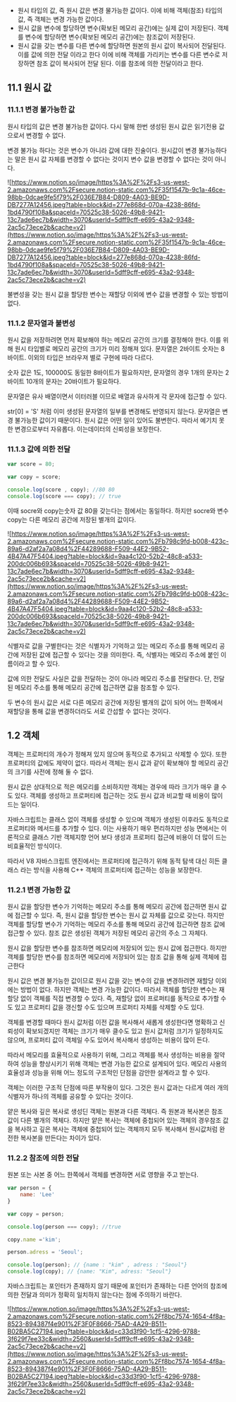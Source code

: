- 원시 타입의 값, 즉 원시 값은 변경 물가능한 값이다. 이에 비해 객체(참조) 타입의 값, 즉 객체는 변경 가능한 값이다.
- 원시 값을 변수에 할당하면 변수(확보된 메모리 공간)에는 실제 값이 저장된다.  객체를 변수에 할당하면 변수(확보된 메모리 공간)에는 참조값이 저장된다.
- 원시 값을 갖는 변수를 다른 변수에 할당하면 원본의 원시 값이 복사되어 전달된다. 이를 값에 의한 전달 이라고 한다 이에 비해 객체를 가리키는 변수를 다른 변수로 저장하면 참조 값이 복사되어 전달 된다. 이를 참조에 의한 전달이라고 한다.

## 11.1 원시 값

### 11.1.1 변경 불가능한 값

원시 타입의 값은 변경 불가능한 값이다. 다시 말해 한번 생성된 원시 값은 읽기전용 값으로서 변경할 수 없다. 

변경 불가능 하다는 것은 변수가 아니라 값에 대한 진술이다. 원시값이 변경 불가능하다는 말은 원시 값 자체를 변경할 수 없다는 것이지 변수 값을 변경할 수 없다는 것이 아니다. 

![https://www.notion.so/image/https%3A%2F%2Fs3-us-west-2.amazonaws.com%2Fsecure.notion-static.com%2F35f1547b-9c1a-46ce-98bb-0dcae9fe5f79%2F036E7B84-D809-4A03-BE9D-DB7277A12456.jpeg?table=block&id=277e868d-070a-4238-86fd-1bd4790f108a&spaceId=70525c38-5026-49b8-9421-13c7ade6ec7b&width=3070&userId=5dff9cff-e695-43a2-9348-2ac5c73ece2b&cache=v2](https://www.notion.so/image/https%3A%2F%2Fs3-us-west-2.amazonaws.com%2Fsecure.notion-static.com%2F35f1547b-9c1a-46ce-98bb-0dcae9fe5f79%2F036E7B84-D809-4A03-BE9D-DB7277A12456.jpeg?table=block&id=277e868d-070a-4238-86fd-1bd4790f108a&spaceId=70525c38-5026-49b8-9421-13c7ade6ec7b&width=3070&userId=5dff9cff-e695-43a2-9348-2ac5c73ece2b&cache=v2)

불변성을 갖는 원시 값을 할당한 변수는 재할당 이외에 변수 값을 변경할 수 있는 방법이 없다. 

### 11.1.2 문자열과 불변성

원시 값을 저장하려면 먼저 확보해야 하는 메모리 공간의 크기를 결정해야 한다. 이를 위해 원시 타입별로 메모리 공간의 크기가 미리 정해져 있다. 문자열은 2바이트 숫자는 8바이트. 이외의 타입은 브라우져 별로 구현에 따라 다르다. 

숫자 값은 1도, 100000도 동일한 8바이트가 필요하지만, 문자열의 경우 1개의 문자는 2바이트 10개의 문자는 20바이트가 필요하다. 

문자열은 유사 배열이면서 이터러블 이므로 배열과 유사하게 각 문자에 접근할 수 있다. 

str[0] = 'S' 처럼 이미 생성된 문자열의 일부를 변경해도 반영되지 않는다. 문자열은 변경 불가능한 값이기 때문이다. 원시 값은 어떤 일이 있어도 불변한다. 따라서 예기치 못한 변경으로부터 자유롭다. 이는데이터의 신뢰성을 보장한다.

### 11.1.3 값에 의한 전달

```jsx
var score = 80;

var copy = score;

console.log(score , copy); //80 80
console.log(score === copy); // true
```

이때 socre와 copy는숫자 값 80을 갖는다는 점에서는 동일하다. 하지만 socre와 변수 copy는 다른 메모리 공간에 저장된 별개의 값이다. 

![https://www.notion.so/image/https%3A%2F%2Fs3-us-west-2.amazonaws.com%2Fsecure.notion-static.com%2Fb798c9fd-b008-423c-89a6-d2af2a7a08d4%2F44289688-F509-44E2-9B52-4B47A47F5404.jpeg?table=block&id=9aa4c120-52b2-48c8-a533-200dc006b693&spaceId=70525c38-5026-49b8-9421-13c7ade6ec7b&width=3070&userId=5dff9cff-e695-43a2-9348-2ac5c73ece2b&cache=v2](https://www.notion.so/image/https%3A%2F%2Fs3-us-west-2.amazonaws.com%2Fsecure.notion-static.com%2Fb798c9fd-b008-423c-89a6-d2af2a7a08d4%2F44289688-F509-44E2-9B52-4B47A47F5404.jpeg?table=block&id=9aa4c120-52b2-48c8-a533-200dc006b693&spaceId=70525c38-5026-49b8-9421-13c7ade6ec7b&width=3070&userId=5dff9cff-e695-43a2-9348-2ac5c73ece2b&cache=v2)

식별자로 값을 구별한다는 것은 식별자가 기억하고 있는 메모리 주소를 통해 메모리 공간에 저장된 값에 접근할 수 있다는 것을 의미한다. 즉, 식별자는 메모리 주소에 붙인 이름이라고 할 수 있다.

값에 의한 전달도 사실은 값을 전달하는 것이 아니라 메모리 주소를 전달한다. 단, 전달된 메모리 주소를 통해 메모리 공간에 접근하면 값을 참조할 수 있다. 

두 변수의 원시 값은 서로 다른 메모리 공간에 저장된 별개의 값이 되어 어느 한쪽에서 재할당을 통해 값을 변경하더라도 서로 간섭할 수 없다는 것이다. 

## 1.2 객체

객체는 프로퍼티의 개수가 정해져 있지 않으며 동적으로 추가되고 삭제할 수 있다. 또한 프로퍼티의 값에도 제약이 없다. 따라서 객체는 원시 값과 같이 확보해야 할 메모리 공간의 크기를 사전에 정해 둘 수 없다. 

원시 값은 상대적으로 적은 메모리를 소비하지만 객체는 경우에 따라 크기가 매우 클 수도 있다. 객체를 생성하고 프로퍼티에 접근하는 것도 원시 값과 비교할 때 비용이 많이 드는 일이다. 

자바스크립트는 클래스 없이 객체를 생성할 수 있으며 객체가 생성된 이후라도 동적으로 프로퍼티와 메서드를 추가할 수 있다. 이는 사용하기 매우 편리하지만 성능 면에서는 이론적으로 클래스 기반 객체지향 언어 보다 생성과 프로퍼티 접근에 비용이 더 많이 드는 비효율적인 방식이다. 

따라서 V8 자바스크립트 엔진에서는 프로퍼티에 접근하기 위해 동적 탐색 대신 히든 클래스 라는 방식을 사용해  C++ 객체의 프로퍼티에 접근하는 성능을 보장한다.

### 11.2.1 변경 가능한 값

원시 값을 할당한 변수가 기억하는 메모리 주소를 통해 메모리 공간에 접근하면 원시 값에 접근할 수 있다. 즉, 원시 값을 할당한 변수는 원시 값 자체를 값으로 갖는다. 하지만 객체를 할당할 변수가 기억하는 메모리 주소를 통해 메모리 공간에 접근하면 참조 값에 접근할 수 있다. 참조 값은 생성된 객체가 저장된 메모리 공간의 주소 그 자체다. 

원시 값을 할당한 변수를 참조하면 메모리에 저장되어 있는 원시 값에 접근한다. 하지만 객체를 할당한 변수를 참조하면 메모리에 저장되어 있는 참조 값을 통해 실제 객체에 접근한다 

원시 값은 변경 불가능한 값이므로 원시 값을 갖는 변수의 값을 변경하려면 재할당 이외에는 방법이 없다. 하지만 객체는 변경 가능한 값이다. 따라서 객체를 할당한 변수는 재할당 없이 객체를 직접 변경할 수  있다. 즉, 재할당 없이 프로퍼티를 동적으로 추가할 수 도 있고 프로퍼티 값을 갱신할 수도 있으며 프로퍼티 자체를  삭제할 수도 있다. 

객체를 변경할 때마다 원시 값처럼 이전 값을 복사해서 새롭게 생성한다면 명확하고 신뢰성이 확보되겠지만 객체는 크기가 매우 클수도 있고 원시 값처럼 크기가 일정하지도 않으며, 프로퍼티 값이 객체일 수도 있어서 복사해서 생성하는 비용이 많이 든다. 

따라서 메모리를 효율적으로 사용하기 위해, 그리고 객체를 복사 생성하는 비용을 절약하여 성능을 향상시키기 위해 객체는 변경 가능한 값으로 설계되어 있다. 메모리 사용의 효율성과 성능을 위해 어느 정도의 구조적인 단점을 감안한 설계라고 할 수 있다. 

객체는 이러한 구조적 단점에 따른 부작용이 있다. 그것은 원시 값과는 다르게 여러 개의 식별자가 하나의 객체를 공유할 수 있다는 것이다. 

얕은 복사와 깊은 복사로 생성딘 객체는 원본과 다른 객체다. 즉 원본과 복사본은 참조 값이 다른 별개의 객체다. 하지만 얕은 복사는 객체에 중첩되어 있는 객체의 경우참조 값을 복사하고 깊은 복사는 객체에 중첩되어 있는 객체까지 모두 복사해서 원시값처럼 완전한 복사본을 만든다는 차이가 있다. 

### 11.2.2 참조에 의한 전달

원본 또는 사본 중 어느 한쪽에서 객체를 변경하면 서로 영향을 주고 받는다. 

```jsx
var person = {
	name: 'Lee' 
}

var copy = person;

console.log(person === copy); //true

copy.name ='kim';

person.adress = 'Seoul'; 

console.log(person); // {name : "kim" , adress : "Seoul"}
console.log(copy); // {name: "Kim", adress: "Seoul"} 

```

자바스크립트는 포인터가 존재하지 않기 때문에 포인터가 존재하는 다른 언어의 참조에 의한 전달과 의미가 정확히 일치하지 않는다는 점에 주의하기 바란다. 

![https://www.notion.so/image/https%3A%2F%2Fs3-us-west-2.amazonaws.com%2Fsecure.notion-static.com%2Ff8bc7574-1654-4f8a-8523-894387f4e901%2F3F0F8666-75AD-4A29-B511-B02BA5C27194.jpeg?table=block&id=c33d3f90-1cf5-4296-9788-3f629f7ee33c&width=2560&userId=5dff9cff-e695-43a2-9348-2ac5c73ece2b&cache=v2](https://www.notion.so/image/https%3A%2F%2Fs3-us-west-2.amazonaws.com%2Fsecure.notion-static.com%2Ff8bc7574-1654-4f8a-8523-894387f4e901%2F3F0F8666-75AD-4A29-B511-B02BA5C27194.jpeg?table=block&id=c33d3f90-1cf5-4296-9788-3f629f7ee33c&width=2560&userId=5dff9cff-e695-43a2-9348-2ac5c73ece2b&cache=v2)
